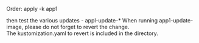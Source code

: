 Order:
apply -k app1

then test the various updates - appl-update-*
When running app1-update-image, please do not forget to revert the change.  
The kustomization.yaml to revert is included in the directory.
